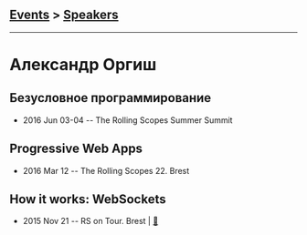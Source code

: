 ## [Events](../README.md) > [Speakers](../speakers.md)
---

# Александр Оргиш

## Безусловное программирование
- 2016 Jun 03-04 -- The Rolling Scopes Summer Summit    
## Progressive Web Apps
- 2016 Mar 12 -- The Rolling Scopes 22. Brest    
## How it works: WebSockets
- 2015 Nov 21 -- RS on Tour. Brest  | [:notebook:](http://rolling-scopes.github.io/slides/rs20/web-sockets-internals-slides/#/)  

